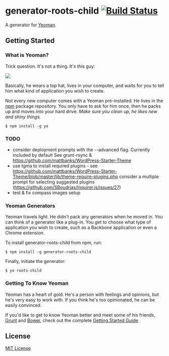 # generator-roots-child [![Build Status](https://secure.travis-ci.org/duanecilliers/generator-roots-child.png?branch=master)](https://travis-ci.org/duanecilliers/generator-roots-child)

A generator for [Yeoman](http://yeoman.io).


## Getting Started

### What is Yeoman?

Trick question. It's not a thing. It's this guy:

![](http://i.imgur.com/JHaAlBJ.png)

Basically, he wears a top hat, lives in your computer, and waits for you to tell him what kind of application you wish to create.

Not every new computer comes with a Yeoman pre-installed. He lives in the [npm](https://npmjs.org) package repository. You only have to ask for him once, then he packs up and moves into your hard drive. *Make sure you clean up, he likes new and shiny things.*

```
$ npm install -g yo
```

### TODO

* consider deployment prompts with the --advanced flag. Currently included by default
	See grunt-rsync & https://github.com/mattbanks/WordPress-Starter-Theme
* use tgma to install required plugins - see https://github.com/mattbanks/WordPress-Starter-Theme/blob/master/lib/theme-require-plugins.php
	consider a multiple prompt for selecting suggested plugins (https://github.com/SBoudrias/Inquirer.js/issues/27)
* test & fix compass images setup

### Yeoman Generators

Yeoman travels light. He didn't pack any generators when he moved in. You can think of a generator like a plug-in. You get to choose what type of application you wish to create, such as a Backbone application or even a Chrome extension.

To install generator-roots-child from npm, run:

```
$ npm install -g generator-roots-child
```

Finally, initiate the generator:

```
$ yo roots-child
```

### Getting To Know Yeoman

Yeoman has a heart of gold. He's a person with feelings and opinions, but he's very easy to work with. If you think he's too opinionated, he can be easily convinced.

If you'd like to get to know Yeoman better and meet some of his friends, [Grunt](http://gruntjs.com) and [Bower](http://bower.io), check out the complete [Getting Started Guide](https://github.com/yeoman/yeoman/wiki/Getting-Started).


## License

[MIT License](http://en.wikipedia.org/wiki/MIT_License)
